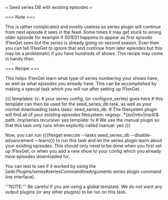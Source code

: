 = Seed series DB with existing episodes =

=== Note ===

This is rather complicated and mostly useless as series plugin will continue from next episode it sees in the feed. Some times it may get stuck to wrong older episode for example if S01E01 happens to appear as first episode !FlexGet sees but the series is already going on second season. Even then you can tell !FlexGet to ignore that and continue from later episodes but this may be a problematic if you have hundreds of shows. This recipe may come in handy then.


=== Recipe ===

This helps !FlexGet learn what type of series numbering your shows have, as well as what episodes you already have. This can be accomplished by making a special task which you will run after setting up !FlexGet.

{{{
templates:
  tv:
    # your series config, (or configure_series) goes here
    # this template can then be used for the seed_series_db task, as well as your normal downloading tasks
tasks:
  seed_series_db:
    # The filesystem plugin will find all of your existing episodes
    filesystem:
      regexp: .*(avi|mkv|mp4)$
      path: /my/series
      recursive: yes
    template: tv
    # We use the manual plugin so that this task only runs when explicitly called
    manual: yes
}}}

Now, you can run {{{flexget execute --tasks seed_series_db --disable-advancement --learn}}} to run this task and let the series plugin learn about your existing episodes. This should only need to be done when you first set up !FlexGet, or when you add a new show to your config which you already have episodes downloaded for.

You can test to see if it worked by using the [wiki:Plugins/series#seriesCommandlineArguments series plugin command line interface].

'''NOTE:''' Be careful if you are using a global template. We do not want any output plugins (or any other plugins) to be run on this task.